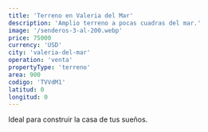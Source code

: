 ```yaml
---
title: 'Terreno en Valeria del Mar'
description: 'Amplio terreno a pocas cuadras del mar.'
image: '/senderos-3-al-200.webp'
price: 75000
currency: 'USD'
city: 'valeria-del-mar'
operation: 'venta'
propertyType: 'terreno'
area: 900
codigo: 'TVVdM1'
latitud: 0
longitud: 0
---
```


Ideal para construir la casa de tus sueños.

